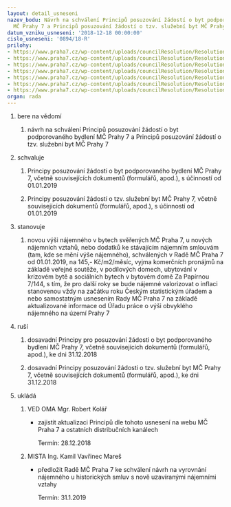 ```yaml
---
layout: detail_usneseni
nazev_bodu: Návrh na schválení Principů posuzování žádostí o byt podporovaného bydlení
  MČ Prahy 7 a Principů posuzování žádostí o tzv. služební byt MČ Prahy 7
datum_vzniku_usneseni: '2018-12-18 00:00:00'
cislo_usneseni: '0894/18-R'
prilohy:
- https://www.praha7.cz/wp-content/uploads/councilResolution/Resolutions/30479/export/01_PRINCIPY_BJ_rev122018~418531.docx
- https://www.praha7.cz/wp-content/uploads/councilResolution/Resolutions/30479/export/02_PRINCIPY_BJ_rev122018~418530.docx
- https://www.praha7.cz/wp-content/uploads/councilResolution/Resolutions/30479/export/03_PRINCIPY_BJ_rev122018~418529.doc
- https://www.praha7.cz/wp-content/uploads/councilResolution/Resolutions/30479/export/04_PRINCIPY_BJ_rev122018~418528.doc
- https://www.praha7.cz/wp-content/uploads/councilResolution/Resolutions/30479/export/05_PRINCIPY_BJ_rev122018~418527.doc
- https://www.praha7.cz/wp-content/uploads/councilResolution/Resolutions/30479/export/06_PRINCIPY_BJ_rev122018~418526.docx
- https://www.praha7.cz/wp-content/uploads/councilResolution/Resolutions/30479/export/export~419315.pdf
organ: rada
---
```

<ol id="urzList" class="urzList_view"><li class="urzClass1" id=""><span name="1">bere na vědomí</span><ol class="urzOlClass decimal "><li class="urzClass2" id="" style="text-align: left;"><span><p>návrh na schválení Principů posuzování žádostí o byt podporovaného bydlení MČ Prahy 7 a Principů posuzování žádostí o tzv. služební byt MČ Prahy 7</p></span></li></ol></li><li class="urzClass1" id=""><span name="24">schvaluje</span><ol class="urzOlClass decimal "><li class="urzClass2" id="" style="text-align: left;"><span><p>Principy posuzování žádostí o byt podporovaného bydlení MČ Prahy 7, včetně souvisejících dokumentů (formulářů, apod.), s účinností od 01.01.2019<br></p></span></li><li class="urzClass2" id="" style="text-align: left;"><span><p>Principy posuzování žádostí o tzv. služební byt MČ Prahy 7, včetně souvisejících dokumentů (formulářů, apod.), s účinností od 01.01.2019</p></span></li></ol></li><li class="urzClass1" id=""><span name="77">stanovuje</span><ol class="urzOlClass decimal " id=""><li class="urzClass2" id="" style="text-align: left;"><span><p>novou výši nájemného v bytech svěřených MČ Praha 7, u nových nájemních vztahů, nebo dodatků ke stávajícím nájemním smlouvám (tam, kde se mění výše nájemného), schválených v Radě MČ Praha 7 od 01.01.2019, na 145,- Kč/m2/měsíc, vyjma komerčních pronájmů na základě veřejné soutěže, v podílových domech, ubytování v krizovém bytě a sociálních bytech v bytovém domě Za Papírnou 7/144, s tím, že pro další roky se bude nájemné valorizovat o inflaci stanovenou vždy na začátku roku Českým statistickým úřadem a nebo samostatným usnesením Rady MČ Praha 7 na základě aktualizované informace od Úřadu práce o výši obvyklého nájemného na území Prahy 7</p></span></li></ol></li><li class="urzClass1" id=""><span name="70">ruší</span><ol class="urzOlClass decimal "><li class="urzClass2" id="" style="text-align: left;"><span><p>dosavadní Principy pro posuzování žádosti o byt podporovaného bydlení MČ Prahy 7, včetně souvisejících dokumentů (formulářů, apod.), ke dni 31.12.2018</p></span></li><li class="urzClass2" id="" style="text-align: left;"><span><p>dosavadní Principy posuzování žádosti o tzv. služební byt MČ Prahy 7, včetně souvisejících dokumentů (formulářů, apod.), ke dni 31.12.2018</p></span></li></ol></li><li class="urzClass1" id="urzUkoly"><span name="1">ukládá</span><ol class="urzOlClass"><li class="urzClass2"><span><p>VED OMA Mgr. Robert Kolář</p></span><ul class="urzUlClass"><li class="urzClass3"><span><p>zajistit aktualizaci Principů dle tohoto usnesení na webu MČ Praha 7 a ostatních distribučních kanálech</p></span><span class="urzUkolTermin">  Termín:&nbsp;28.12.2018</span></li></ul></li><li class="urzClass2"><span><p>MISTA Ing. Kamil Vavřinec Mareš</p></span><ul class="urzUlClass"><li class="urzClass3"><span><p>předložit Radě MČ Praha 7 ke schválení návrh na vyrovnání nájemného u historických smluv s nově uzavíranými nájemními vztahy</p></span><span class="urzUkolTermin">  Termín:&nbsp;31.1.2019</span></li></ul></li></ol></li></ol>